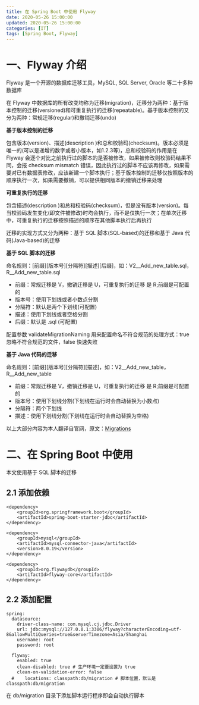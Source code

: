 ```yaml
---
title: 在 Spring Boot 中使用 Flyway
date: 2020-05-26 15:00:00
updated: 2020-05-26 15:00:00
categories: [IT]
tags: [Spring Boot, Flyway]
---
```


# 一、Flyway 介绍

Flyway 是一个开源的数据库迁移工具，MySQL, SQL Server, Oracle 等二十多种数据库

在 Flyway 中数据库的所有改变均称为迁移(migration)，迁移分为两种：基于版本控制的迁移(versioned)和可重复执行的迁移(repeatable)。基于版本控制的又分为两种：常规迁移(regular)和撤销迁移(undo)

**基于版本控制的迁移**

包含版本(version)、描述(description )和总和校验码(checksum)。版本必须是唯一的(可以是递增的数字或者小版本，如1.2.3等)，总和校验码的作用是在 Flyway 会逐个对比之前执行过的脚本的是否被修改，如果被修改则校验码结果不同，会报 checksum mismatch 错误，因此执行过的脚本不应该再修改，如果需要对已有数据表修改，应该新建一个脚本执行；基于版本控制的迁移仅按照版本的顺序执行一次，如果需要撤销，可以提供相同版本的撤销迁移来处理

**可重复执行的迁移**

包含描述(description )和总和校验码(checksum)，但是没有版本(version)。每当校验码发生变化(即文件被修改)时均会执行，而不是仅执行一次；在单次迁移中，可重复执行的迁移按照描述的顺序在其他脚本执行后再执行


迁移的实现方式又分为两种：基于 SQL 脚本(SQL-based)的迁移和基于 Java 代码(Java-based)的迁移

**基于 SQL 脚本的迁移**

命名规则：[前缀][版本号][分隔符][描述][后缀]，如：V2__Add_new_table.sql，R__Add_new_table.sql

+ 前缀：常规迁移是 V，撤销迁移是 U，可重复执行的迁移 是 R;前缀是可配置的
+ 版本号：使用下划线或者小数点分割
+ 分隔符：默认是两个下划线(可配置)
+ 描述：使用下划线或者空格分割
+ 后缀：默认是 .sql (可配置)

配置参数 validateMigrationNaming 用来配置命名不符合规范的处理方式：true 忽略不符合规范的文件，false 快速失败

**基于 Java 代码的迁移**

命名规则：[前缀][版本号][分隔符][描述]，如：V2__Add_new_table，R__Add_new_table

+ 前缀：常规迁移是 V，撤销迁移是 U，可重复执行的迁移 是 R;前缀是可配置的
+ 版本号：使用下划线分割(下划线在运行时会自动替换为小数点)
+ 分隔符：两个下划线
+ 描述：使用下划线分割(下划线在运行时会自动替换为空格)


以上大部分内容为本人翻译自官网，原文：[Migrations](https://flywaydb.org/documentation/migrations)

# 二、在 Spring Boot 中使用

本文使用基于 SQL 脚本的迁移

## 2.1 添加依赖

```
<dependency>
	<groupId>org.springframework.boot</groupId>
	<artifactId>spring-boot-starter-jdbc</artifactId>
</dependency>

<dependency>
	<groupId>mysql</groupId>
	<artifactId>mysql-connector-java</artifactId>
	<version>8.0.19</version>
</dependency>

<dependency>
	<groupId>org.flywaydb</groupId>
	<artifactId>flyway-core</artifactId>
</dependency>
```

## 2.2 添加配置

```
spring:
  datasource:
    driver-class-name: com.mysql.cj.jdbc.Driver
    url: jdbc:mysql://127.0.0.1:3306/flyway?characterEncoding=utf-8&allowMultiQueries=true&serverTimezone=Asia/Shanghai
    username: root
    password: root

  flyway:
    enabled: true
    clean-disabled: true # 生产环境一定要设置为 true
    clean-on-validation-error: false
  #    locations: classpath:db/migration # 脚本位置，默认是 classpath:db/migration
```

在 db/migration 目录下添加脚本运行程序即会自动执行脚本